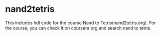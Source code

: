 # nand2tetris
This includes hdl code for the course Nand to Tetris(nand2tetris.org).
For the course, you can check it on coursera.org and search nand to tetris.

